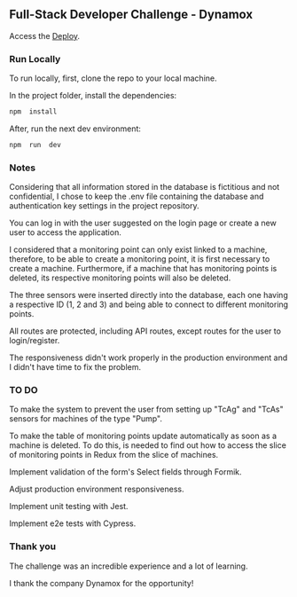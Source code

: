 ## Full-Stack Developer Challenge - Dynamox

Access the [Deploy](https://fullstack-developer-challenge-dynamox-d87r.vercel.app/).

### Run Locally

To run locally, first, clone the repo to your local machine.

In the project folder, install the dependencies:

```bash
npm  install
```

After, run the next dev environment:

```bash
npm  run  dev
```

### Notes

Considering that all information stored in the database is fictitious and not confidential, I chose to keep the .env file containing the database and authentication key settings in the project repository.

You can log in with the user suggested on the login page or create a new user to access the application.

I considered that a monitoring point can only exist linked to a machine, therefore, to be able to create a monitoring point, it is first necessary to create a machine. Furthermore, if a machine that has monitoring points is deleted, its respective monitoring points will also be deleted.

The three sensors were inserted directly into the database, each one having a respective ID (1, 2 and 3) and being able to connect to different monitoring points.

All routes are protected, including API routes, except routes for the user to login/register.

The responsiveness didn't work properly in the production environment and I didn't have time to fix the problem.

### TO DO

To make the system to prevent the user from setting up "TcAg" and "TcAs" sensors for machines of the type "Pump".

To make the table of monitoring points update automatically as soon as a machine is deleted. To do this, is needed to find out how to access the slice of monitoring points in Redux from the slice of machines.

Implement validation of the form's Select fields through Formik.

Adjust production environment responsiveness.

Implement unit testing with Jest.

Implement e2e tests with Cypress.

### Thank you

The challenge was an incredible experience and a lot of learning.

I thank the company Dynamox for the opportunity!
